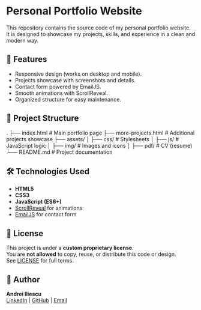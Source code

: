 # Personal Portfolio Website

This repository contains the source code of my personal portfolio website.  
It is designed to showcase my projects, skills, and experience in a clean and modern way.

## 🚀 Features
- Responsive design (works on desktop and mobile).
- Projects showcase with screenshots and details.
- Contact form powered by EmailJS.
- Smooth animations with ScrollReveal.
- Organized structure for easy maintenance.

## 📂 Project Structure
.
├── index.html # Main portfolio page
├── more-projects.html # Additional projects showcase
├── assets/
│ ├── css/ # Stylesheets
│ ├── js/ # JavaScript logic
│ ├── img/ # Images and icons
│ ├── pdf/ # CV (resume)
└── README.md # Project documentation

## 🛠️ Technologies Used
- **HTML5**
- **CSS3**
- **JavaScript (ES6+)**
- [ScrollReveal](https://scrollrevealjs.org/) for animations
- [EmailJS](https://www.emailjs.com/) for contact form

## 📜 License
This project is under a **custom proprietary license**.  
You are **not allowed** to copy, reuse, or distribute this code or design.  
See [LICENSE](./LICENSE) for full terms.

## 👤 Author
**Andrei Iliescu**  
[LinkedIn](#) | [GitHub](#) | [Email](#)

